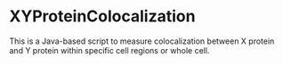 # XYProteinColocalization
This is a Java-based script to measure colocalization between X protein and Y protein within specific cell regions or whole cell.
